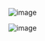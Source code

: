 ![image](https://github.com/user-attachments/assets/875e73bc-cfc5-4bc3-aa50-d64c9f806c1d)

![image](https://github.com/user-attachments/assets/997d8eaf-bf79-4304-94e0-9ae23392d505)
